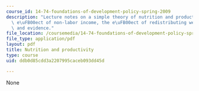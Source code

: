 ```yaml
---
course_id: 14-74-foundations-of-development-policy-spring-2009
description: "Lecture notes on a simple theory of nutrition and productivity, the\
  \ e\uFB00ect of non-labor income, the e\uFB00ect of redistributing wealth, dynamics,\
  \ and evidence."
file_location: /coursemedia/14-74-foundations-of-development-policy-spring-2009/ddb0d85cdd3a2207995caceb093dd45d_MIT14_74s09_lec03.pdf
file_type: application/pdf
layout: pdf
title: Nutrition and productivity
type: course
uid: ddb0d85cdd3a2207995caceb093dd45d

---
```

None